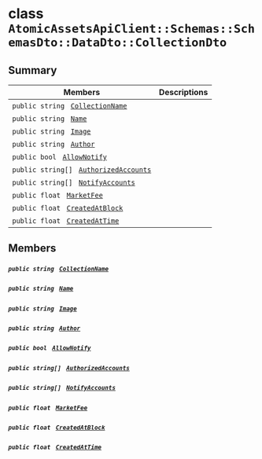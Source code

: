 # class `AtomicAssetsApiClient::Schemas::SchemasDto::DataDto::CollectionDto` 

## Summary

 Members                                | Descriptions                                
----------------------------------------|---------------------------------------------
`public string ` [`CollectionName`](#class_atomic_assets_api_client_1_1_schemas_1_1_schemas_dto_1_1_data_dto_1_1_collection_dto_1ab3dee328d6124bafe5953a8f45ce45ea) | 
`public string ` [`Name`](#class_atomic_assets_api_client_1_1_schemas_1_1_schemas_dto_1_1_data_dto_1_1_collection_dto_1a7ee9065718e6628dc7791b756fa6c0f9) | 
`public string ` [`Image`](#class_atomic_assets_api_client_1_1_schemas_1_1_schemas_dto_1_1_data_dto_1_1_collection_dto_1a84b799af34f4b881a534bb6834b28360) | 
`public string ` [`Author`](#class_atomic_assets_api_client_1_1_schemas_1_1_schemas_dto_1_1_data_dto_1_1_collection_dto_1a13cf46aff4dea87a8f5285a09efece69) | 
`public bool ` [`AllowNotify`](#class_atomic_assets_api_client_1_1_schemas_1_1_schemas_dto_1_1_data_dto_1_1_collection_dto_1a47cf88154d150fad46d4c5bffeeab3f4) | 
`public string[] ` [`AuthorizedAccounts`](#class_atomic_assets_api_client_1_1_schemas_1_1_schemas_dto_1_1_data_dto_1_1_collection_dto_1a73107b37932581e90371846fa5426738) | 
`public string[] ` [`NotifyAccounts`](#class_atomic_assets_api_client_1_1_schemas_1_1_schemas_dto_1_1_data_dto_1_1_collection_dto_1a630d4b26de24402e31e54373d21d0f66) | 
`public float ` [`MarketFee`](#class_atomic_assets_api_client_1_1_schemas_1_1_schemas_dto_1_1_data_dto_1_1_collection_dto_1acb0447ac03c9fb10b63432c5294f3a93) | 
`public float ` [`CreatedAtBlock`](#class_atomic_assets_api_client_1_1_schemas_1_1_schemas_dto_1_1_data_dto_1_1_collection_dto_1a0caa720646d595f07067fcc6c44a4b2e) | 
`public float ` [`CreatedAtTime`](#class_atomic_assets_api_client_1_1_schemas_1_1_schemas_dto_1_1_data_dto_1_1_collection_dto_1a14bdb6268c108cfc8647325d8aff2078) | 

## Members

##### `public string ` [`CollectionName`](#class_atomic_assets_api_client_1_1_schemas_1_1_schemas_dto_1_1_data_dto_1_1_collection_dto_1ab3dee328d6124bafe5953a8f45ce45ea) 

##### `public string ` [`Name`](#class_atomic_assets_api_client_1_1_schemas_1_1_schemas_dto_1_1_data_dto_1_1_collection_dto_1a7ee9065718e6628dc7791b756fa6c0f9) 

##### `public string ` [`Image`](#class_atomic_assets_api_client_1_1_schemas_1_1_schemas_dto_1_1_data_dto_1_1_collection_dto_1a84b799af34f4b881a534bb6834b28360) 

##### `public string ` [`Author`](#class_atomic_assets_api_client_1_1_schemas_1_1_schemas_dto_1_1_data_dto_1_1_collection_dto_1a13cf46aff4dea87a8f5285a09efece69) 

##### `public bool ` [`AllowNotify`](#class_atomic_assets_api_client_1_1_schemas_1_1_schemas_dto_1_1_data_dto_1_1_collection_dto_1a47cf88154d150fad46d4c5bffeeab3f4) 

##### `public string[] ` [`AuthorizedAccounts`](#class_atomic_assets_api_client_1_1_schemas_1_1_schemas_dto_1_1_data_dto_1_1_collection_dto_1a73107b37932581e90371846fa5426738) 

##### `public string[] ` [`NotifyAccounts`](#class_atomic_assets_api_client_1_1_schemas_1_1_schemas_dto_1_1_data_dto_1_1_collection_dto_1a630d4b26de24402e31e54373d21d0f66) 

##### `public float ` [`MarketFee`](#class_atomic_assets_api_client_1_1_schemas_1_1_schemas_dto_1_1_data_dto_1_1_collection_dto_1acb0447ac03c9fb10b63432c5294f3a93) 

##### `public float ` [`CreatedAtBlock`](#class_atomic_assets_api_client_1_1_schemas_1_1_schemas_dto_1_1_data_dto_1_1_collection_dto_1a0caa720646d595f07067fcc6c44a4b2e) 

##### `public float ` [`CreatedAtTime`](#class_atomic_assets_api_client_1_1_schemas_1_1_schemas_dto_1_1_data_dto_1_1_collection_dto_1a14bdb6268c108cfc8647325d8aff2078) 

